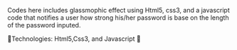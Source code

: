 Codes here includes glassmophic effect using Html5, css3, and a javascript code that notifies a user how strong his/her password is base on the length of the password inputed.

🎇Technologies: Html5,Css3, and Javascript 🎇

